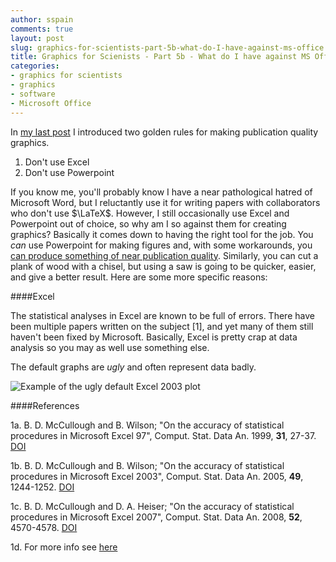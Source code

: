 ```yaml
---
author: sspain
comments: true
layout: post
slug: graphics-for-scientists-part-5b-what-do-I-have-against-ms-office 
title: Graphics for Scienists - Part 5b - What do I have against MS Office?
categories:
- graphics for scientists
- graphics
- software
- Microsoft Office
---
```


In [my last post](/2014/08/11/graphics-for-scientists-part-5-software.html) I introduced two golden rules for making publication quality graphics.

1. Don't use Excel
2. Don't use Powerpoint

If you know me, you'll probably know I have a near pathological hatred of Microsoft Word, but I reluctantly use it for writing papers with collaborators who don't use $\LaTeX$. However, I still occasionally use Excel and Powerpoint out of choice, so why am I so against them for creating graphics?
Basically it comes down to having the right tool for the job.
You *can* use Powerpoint for making figures and, with some workarounds, you [can produce something of near publication quality](http://support.microsoft.com/kb/827745). 
Similarly, you can cut a plank of wood with a chisel, but using a saw is going to be quicker, easier, and give a better result. Here are some more specific reasons:

####Excel

The statistical analyses in Excel are known to be full of errors. There have been multiple papers written on the subject [1], and yet many of them still haven't been fixed by Microsoft.
Basically, Excel is pretty crap at data analysis so you may as well use something else.

The default graphs are *ugly* and often represent data badly.

<!--- add in some example graphs --->
![Example of the ugly default Excel 2003 plot](http://sebspain.co.uk/files/2014/08/12/excel03_graph.png)

####References


1a. B. D. McCullough and B. Wilson; "On the accuracy of statistical procedures in Microsoft Excel 97", Comput. Stat. Data An. 1999, **31**, 27-37. [DOI](http://dx.doi.org/10.1016/S0167-9473(99)00004-3)

1b.  B. D. McCullough and B. Wilson; "On the accuracy of statistical procedures in Microsoft Excel 2003", Comput. Stat. Data An. 2005, **49**, 1244-1252. [DOI](http://dx.doi.org/10.1016/j.csda.2004.06.016)

1c. B. D. McCullough and D. A. Heiser; "On the accuracy of statistical procedures in Microsoft Excel 2007", Comput. Stat. Data An. 2008, **52**, 4570-4578. [DOI](http://dx.doi.org/10.1016/j.csda.2008.03.004)

1d. For more info see [here](http://www.practicalstats.com/xlsstats/excelstats.html)




